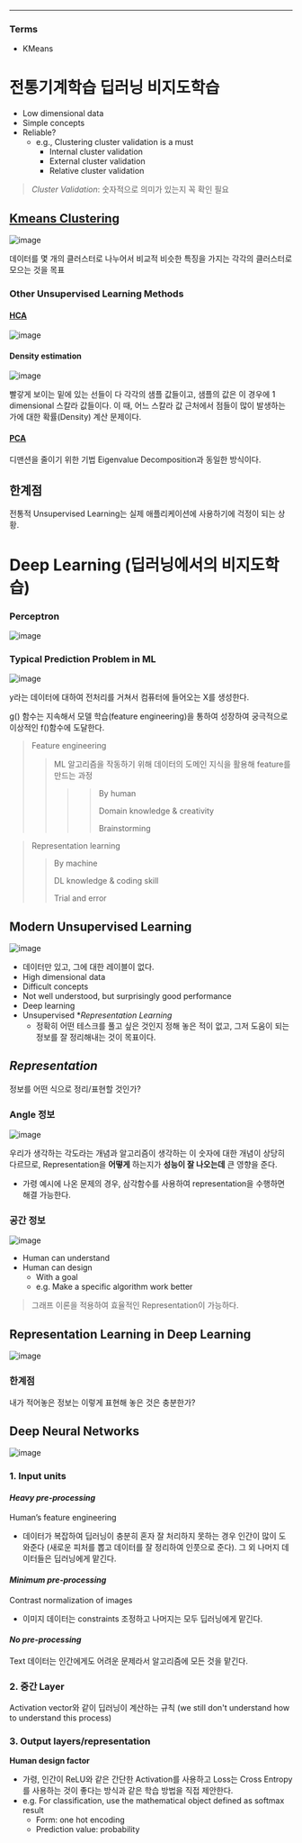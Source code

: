 ****
### Terms
- KMeans

# 전통기계학습 딥러닝 비지도학습
- Low dimensional data
- Simple concepts
- Reliable?
  - e.g., Clustering cluster validation is a must
    - Internal cluster validation
    - External cluster validation
    - Relative cluster validation

> *Cluster Validation*: 숫자적으로 의미가 있는지 꼭 확인 필요

## [Kmeans Clustering](https://github.com/EricChoii/ai-boot-camp/blob/main/ai/unsupervised-learning/clustering/kmeans.md)
![image](https://user-images.githubusercontent.com/39285147/178944282-5aa8bf0f-77dd-4d93-bd97-21c814c7508d.png)

데이터를 몇 개의 클러스터로 나누어서 비교적 비슷한 특징을 가지는 각각의 클러스터로 모으는 것을 목표

### Other Unsupervised Learning Methods
#### [HCA](https://github.com/EricChoii/ai-boot-camp/blob/main/ai/unsupervised-learning/clustering/hierarchical-clustering.md)

![image](https://user-images.githubusercontent.com/39285147/178954444-58bd1c3c-3aae-453f-93fc-35a73df4c314.png)

#### Density estimation
![image](https://user-images.githubusercontent.com/39285147/178954413-d9a74787-a61f-4115-97b6-7feff2fe42c5.png)

빨갛게 보이는 밑에 있는 선들이 다 각각의 샘플 값들이고, 샘플의 값은 이 경우에 1 dimensional 스칼라 값들이다. 이 때, 어느 스칼라 값 근처에서 점들이 많이 발생하는가에 대한 확률(Density) 계산 문제이다.

#### [PCA](https://github.com/EricChoii/ai-boot-camp/tree/main/ai/unsupervised-learning/pca)
디맨션을 줄이기 위한 기법 Eigenvalue Decomposition과 동일한 방식이다.

## 한계점
전통적 Unsupervised Learning는 실제 애플리케이션에 사용하기에 걱정이 되는 상황.

# Deep Learning (딥러닝에서의 비지도학습)
### Perceptron
![image](https://user-images.githubusercontent.com/39285147/178955645-cb26310a-ba7f-4c1a-9b4b-bb03676b0db5.png)

### Typical Prediction Problem in ML
![image](https://user-images.githubusercontent.com/39285147/178955987-e43adf80-56d8-4000-9e9a-2f7a7a87ca1a.png)

y라는 데이터에 대하여 전처리를 거쳐서 컴퓨터에 들어오는 X를 생성한다.

g() 함수는 지속해서 모델 학습(feature engineering)을 통하여 성장하여 궁극적으로 이상적인 f()함수에 도달한다.

> Feature engineering
>> ML 알고리즘을 작동하기 위해 데이터의 도메인 지식을 활용해 feature를 만드는 과정
>>
>>>> By human
>>>> 
>>>> Domain knowledge & creativity
>>>> 
>>>> Brainstorming

> Representation learning
>> By machine
>> 
>> DL knowledge & coding skill
>> 
>> Trial and error

## Modern Unsupervised Learning
![image](https://user-images.githubusercontent.com/39285147/178944506-0ccd6b97-a4b0-464d-b97c-ccd258221128.png)

- 데이터만 있고, 그에 대한 레이블이 없다.
- High dimensional data
- Difficult concepts
- Not well understood, but surprisingly good performance
- Deep learning
- Unsupervised **Representation Learning*
  - 정확히 어떤 테스크를 풀고 싶은 것인지 정해 놓은 적이 없고, 그저 도움이 되는 정보를 잘 정리해내는 것이 목표이다.

## *Representation*
정보를 어떤 식으로 정리/표현할 것인가?

### Angle 정보
![image](https://user-images.githubusercontent.com/39285147/178958401-115b7981-a6e9-48b4-bc7c-db3bc10bceea.png)

우리가 생각하는 각도라는 개념과 알고리즘이 생각하는 이 숫자에 대한 개념이 상당히 다르므로, Representation을 **어떻게** 하는지가 **성능이 잘 나오는데** 큰 영향을 준다.
- 가령 예시에 나온 문제의 경우, 삼각함수를 사용하여 representation을 수행하면 해결 가능한다.

### 공간 정보
![image](https://user-images.githubusercontent.com/39285147/178960372-0c14ac12-8ae2-4e72-9f44-bde09830cd51.png)

- Human can understand
- Human can design
  - With a goal
  - e.g. Make a specific algorithm work better

> 그래프 이론을 적용하여 효율적인 Representation이 가능하다.

## Representation Learning in Deep Learning
![image](https://user-images.githubusercontent.com/39285147/178961326-c52678ee-a947-4878-874f-09fc0d1025b9.png)

### 한계점
내가 적어놓은 정보는 이렇게 표현해 놓은 것은 충분한가?

## Deep Neural Networks
![image](https://user-images.githubusercontent.com/39285147/178962292-31fa3d88-d089-4a58-b9b7-78cf173de4f5.png)

### 1. Input units
#### *Heavy pre-processing*
Human’s feature engineering
- 데이터가 복잡하여 딥러닝이 충분히 혼자 잘 처리하지 못하는 경우 인간이 많이 도와준다 (새로운 피처를 뽑고 데이터를 잘 정리하여 인풋으로 준다). 그 외 나머지 데이터들은 딥러닝에게 맡긴다.

#### *Minimum pre-processing*
Contrast normalization of images
- 이미지 데이터는 constraints 조정하고 나머지는 모두 딥러닝에게 맡긴다.

#### *No pre-processing*
Text 데이터는 인간에게도 어려운 문제라서 알고리즘에 모든 것을 맡긴다.

### 2. 중간 Layer
Activation vector와 같이 딥러닝이 계산하는 규칙 (we still don't understand how to understand this process)

### 3. Output layers/representation
**Human design factor**
- 가령, 인간이 ReLU와 같은 간단한 Activation를 사용하고 Loss는 Cross Entropy를 사용하는 것이 좋다는 방식과 같은 학습 방법을 직접 제안한다.
- e.g. For classification, use the mathematical object defined as softmax result
  - Form: one hot encoding
  - Prediction value: probability
